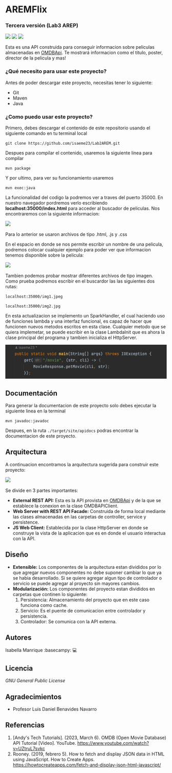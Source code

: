 # AREMFlix
### Tercera versión (Lab3 AREP)
![](https://img.shields.io/badge/tested%20with-junit-green) ![](https://img.shields.io/badge/using-maven-lightblue
) ![](https://img.shields.io/badge/status-extensible-lightgreen
)

Esta es una API construida para conseguir informacion sobre peliculas almacenadas en [OMDBApi](https://www.omdbapi.com/).
Te mostrará informacion como el titulo, poster, director de la pelicula y mas!

### ¿Qué necesito para usar este proyecto?
Antes de poder descargar este proyecto, necesitas tener lo siguiente:

- Git
- Maven
- Java

### ¿Como puedo usar este proyecto?
Primero, debes descargar el contenido de este repositorio usando el siguiente comando en tu terminal local
``` 
git clone https://github.com/isaeme23/Lab2AREM.git
```
Despues para compilar el contenido, usaremos la siguiente linea para compilar
``` 
mvn package
``` 
Y por ultimo, para ver su funcionamiento usaremos
``` 
mvn exec:java
``` 
La funcionalidad del codigo la podremos ver a traves del puerto 35000. En nuestro navegador pordremos verlo escribiendo
**localhost:35000/index.html** para acceder al buscador de peliculas. Nos encontraremos con la siguiente informacion:

![](/img/img1.png)

Para lo anterior se usaron archivos de tipo .html, .js y .css

En el espacio en donde se nos permite escribir un nombre de una pelicula, podremos colocar cualquier ejemplo para poder
ver que informacion tenemos disponible sobre la pelicula:

![](/img/img2.png)

Tambien podemos probar mostrar diferentes archivos de tipo imagen. Como prueba podremos escribir en el buscardor las
las siguientes dos rutas:

``` 
localhost:35000/img1.jpeg
```

``` 
localhost:35000/img2.jpg
```

En esta actualizacion se implemento un SparkHandler, el cual haciendo uso de funciones lambda y una interfaz funcional,
es capaz de hacer que funcionen nuevos metodos escritos en esta clase. Cualquier metodo que se quiera implemetar,
se puede escribir en la clase LambdaInit que es ahora la clase principal del programa y tambien inicializa el HttpServer.

![](/img/img3.png)

## Documentación
Para generar la documentacion de este proyecto solo debes ejecutar la siguiente linea en la terminal
``` 
mvn javadoc:javadoc
```
Despues, en la ruta ```./target/site/apidocs``` podras encontrar la documentacion de este proyecto.

## Arquitectura
A continuacion encontramos la arquitectura sugerida para construir este proyecto:

![](/img/arquitectura.png)

Se divide en 3 partes importantes:

- **External REST API:** Esta es la API provista en [OMDBApi](https://www.omdbapi.com/) y de la que se establece la
conexion en la clase OMDBAPIClient.
- **Web Server with REST API Facade:** Construida de forma local mediante las clases almacenadas en las carpetas de
controller, service y persistence.
- **JS Web Client:** Establecida por la clase HttpServer en donde se construye la vista de la aplicacion que es en donde
el usuario interactua con la API.

## Diseño
- **Extensible:** Los componentes de la arquitectura estan divididos por lo que agregar nuevos componentes no debe
suponer cambiar lo que ya se habia desarrollado. Si se quiere agregar algun tipo de controlador o servicio se puede agregar
al proyecto sin mayores cambios.
- **Modularización:** Los componentes del proyecto estan divididos en carpetas que continen lo siguiente:
  1. Persistencia: Almacenamiento del proyecto que en este caso funciona como cache.
  2. Servicio: Es el puente de comunicacion entre controlador y persistencia.
  3. Controlador: Se comunica con la API externa.


## Autores
Isabella Manrique :basecampy: :computer:

## Licencia
*GNU General Public License*

## Agradecimientos
- Profesor Luis Daniel Benavides Navarro

## Referencias

1. [Andy's Tech Tutorials]. (2023, March 6). OMDB (Open Movie Database) API Tutorial [Video]. YouTube. https://www.youtube.com/watch?v=UZtruL7svkc
2. Rooney. (2019, febrero 5). How to fetch and display JSON data in HTML using JavaScript. How to Create Apps. https://howtocreateapps.com/fetch-and-display-json-html-javascript/